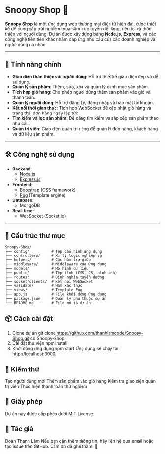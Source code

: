 # Snoopy Shop 🛒

**Snoopy Shop** là một ứng dụng web thương mại điện tử hiện đại, được thiết kế để cung cấp trải nghiệm mua sắm trực tuyến dễ dàng, tiện lợi và thân thiện với người dùng. Dự án được xây dựng bằng **Node.js**, **Express**, và các công nghệ tiên tiến khác nhằm đáp ứng nhu cầu của các doanh nghiệp và người dùng cá nhân.

---

## 🚀 Tính năng chính

- **Giao diện thân thiện với người dùng**: Hỗ trợ thiết kế giao diện đẹp và dễ sử dụng.
- **Quản lý sản phẩm**: Thêm, sửa, xóa và quản lý danh mục sản phẩm.
- **Tích hợp giỏ hàng**: Cho phép người dùng thêm sản phẩm vào giỏ và thanh toán.
- **Quản lý người dùng**: Hỗ trợ đăng ký, đăng nhập và bảo mật tài khoản.
- **Kết nối thời gian thực**: Tích hợp WebSocket để cập nhật giỏ hàng và trạng thái đơn hàng ngay lập tức.
- **Tìm kiếm và lọc sản phẩm**: Dễ dàng tìm kiếm và sắp xếp sản phẩm theo nhu cầu.
- **Quản trị viên**: Giao diện quản trị riêng để quản lý đơn hàng, khách hàng và dữ liệu sản phẩm.

---

## 🛠️ Công nghệ sử dụng

- **Backend**:
  - [Node.js](https://nodejs.org/)
  - [Express.js](https://expressjs.com/)
- **Frontend**:
  - [Bootstrap](https://getbootstrap.com/) (CSS framework)
  - [Pug](https://pugjs.org/) (Template engine)
- **Database**:
  - MongoDB
- **Real-time**:
  - WebSocket (Socket.io)

---

## 📂 Cấu trúc thư mục

```plaintext
Snoopy-Shop/
├── config/          # Tệp cấu hình ứng dụng
├── controllers/     # Xử lý logic nghiệp vụ
├── helpers/         # Các hàm trợ giúp
├── middleware/      # Middleware của ứng dụng
├── models/          # Mô hình dữ liệu
├── public/          # Tệp tĩnh (CSS, JS, hình ảnh)
├── routes/          # Định nghĩa tuyến đường
├── socket/clients/  # Kết nối WebSocket
├── validate/        # Hàm xác thực
├── views/           # Template Pug
├── app.js           # File khởi động ứng dụng
├── package.json     # Quản lý phụ thuộc dự án
└── README.md        # File mô tả dự án
```
## 📦 Cách cài đặt
1. Clone dự án
git clone https://github.com/thanhlamcode/Snoopy-Shop.git
cd Snoopy-Shop
2. Cài đặt thư viện
npm install
4. Khởi động ứng dụng
npm start
Ứng dụng sẽ chạy tại http://localhost:3000.

## 🧪 Kiểm thử
Tạo người dùng mới
Thêm sản phẩm vào giỏ hàng
Kiểm tra giao diện quản trị viên
Thực hiện thanh toán thử nghiệm

## 📄 Giấy phép
Dự án này được cấp phép dưới MIT License.

## 🌟 Tác giả
Đoàn Thanh Lâm
Nếu bạn cần thêm thông tin, hãy liên hệ qua email hoặc tạo issue trên GitHub. Cảm ơn đã ghé thăm! 🎉
